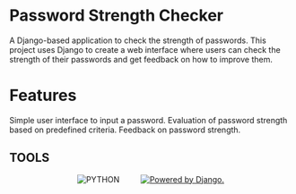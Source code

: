 # Password Strength Checker
A Django-based application to check the strength of passwords. This project uses Django to create a web interface where users can check the strength of their passwords and get feedback on how to improve them.

# Features
Simple user interface to input a password.
Evaluation of password strength based on predefined criteria.
Feedback on password strength.

## TOOLS
<div style="display: flex; flex-wrap: wrap; justify-content: space-around; width: 300px; margin: auto;">
    <img src="https://img.shields.io/badge/python-3670A0?style=for-the-badge&logo=python&logoColor=ffdd54" alt="PYTHON">
    <a href="http://www.djangoproject.com/"><img src="https://www.djangoproject.com/m/img/badges/djangopowered126x54.gif" border="0" alt="Powered by Django." title="Powered by Django." /></a>
</div>